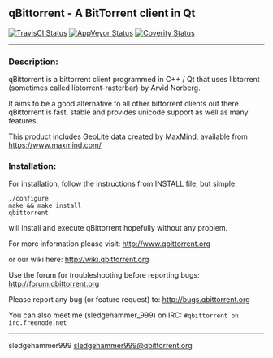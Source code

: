 qBittorrent - A BitTorrent client in Qt
------------------------------------------

[![TravisCI Status](https://travis-ci.org/qbittorrent/qBittorrent.svg?branch=master)](https://travis-ci.org/qbittorrent/qBittorrent)
[![AppVeyor Status](https://ci.appveyor.com/api/projects/status/github/qbittorrent/qBittorrent?branch=master&svg=true)](https://ci.appveyor.com/project/qbittorrent/qBittorrent)
[![Coverity Status](https://scan.coverity.com/projects/5494/badge.svg)](https://scan.coverity.com/projects/5494)
********************************
### Description:
qBittorrent is a bittorrent client programmed in C++ / Qt that uses
libtorrent (sometimes called libtorrent-rasterbar) by Arvid Norberg.

It aims to be a good alternative to all other bittorrent clients
out there. qBittorrent is fast, stable and provides unicode
support as well as many features.

This product includes GeoLite data created by MaxMind, available from
https://www.maxmind.com/

### Installation:
For installation, follow the instructions from INSTALL file, but simple:

```
./configure
make && make install
qbittorrent
```

will install and execute qBittorrent hopefully without any problem.

For more information please visit:
http://www.qbittorrent.org

or our wiki here:
http://wiki.qbittorrent.org

Use the forum for troubleshooting before reporting bugs:
http://forum.qbittorrent.org

Please report any bug (or feature request) to:
http://bugs.qbittorrent.org

You can also meet me (sledgehammer_999) on IRC:
`#qbittorrent on irc.freenode.net`

------------------------------------------
sledgehammer999 <sledgehammer999@qbittorrent.org>
